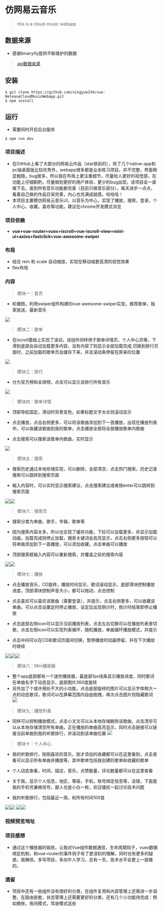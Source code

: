 # 仿网易云音乐

> this is a cloud-music webapp

## 数据来源
* 感谢binaryify提供不断维护的数据
> [api数据来源](https://binaryify.github.io/NeteaseCloudMusicApi/#/)

## 安装  
``` shell
$ git clone https://github.com/xingyue234/vue-NeteaseCloudMusicWebapp.git
$ npm install
```
## 运行
* 需要同时开启后台服务
``` shell
$ npm run dev

```

### 项目描述

* 在GitHub上看了大部分的网易云作品（star排前的），除了几个native-app和pc端桌面版比较优秀外，webapp很多都是业余练习项目，并不完整，界面稍显粗糙，bug居多，所以我在布局上更注重细节，尽量给人更好的视觉感，在功能上仔细斟酌，尽量做到更好的用户体验，更少的bug出现，该项目会一直做下去，直到所有音乐功能都完善（目前只做音乐部分），每天进步一点点，看着自己做的作品日渐完善，内心也充满成就感。哈哈哈！
* 本项目主要模仿网易云音乐UI，以音乐为中心，实现了播放，搜索，登录，个人中心，收藏，喜欢等功能，建议在chrome开发模式浏览

### 项目依赖

*  **vue+vue-router+vuex+iscroll+vue-iscroll-view+mint-ui+axios+fastclick+vue-awesome-swiper**

###  布局
* 结合 rem 和 scale 自动缩放，实现在移动端更高清的视觉效果
* flex布局

### 内容

>  模块一：首页
* 轮播图，利用swiper组件构建的vue-awesome-swiper实现，推荐歌单，独家放送，最新音乐

![](copy/index.png)



> 模块二：歌单
* 在iscroll基础上实现了滚动，该组件同样用于歌单详情页，个人中心页等，下滑到底部会自动加载更多内容，没有内容了则显示全部加载完成,切换到排行页面时，之前加载的歌单页会缓存下来，并且滚动条停留在原来的位置

![](copy/song-list.png)


> 模块三：排行
* 分为官方榜和全球榜，点击可以显示该排行所有音乐

![](copy/rank.png)


> 模块四：歌单详情
*  顶部导航固定，滑动时背景变色，如果标题文字太长则滚动显示
*  点击播放，点击右侧更多，可以将该歌曲添加到下一首播放，出现在播放列表中，可以收藏该歌曲到我的歌单，点击播放全部将全部播放歌单内歌曲

* 点击搜索可以搜索该歌单内歌曲，实时显示

![](copy/detail.png)


> 模块五：搜索

* 搜索历史通过本地存储实现，可以删除，全部清空，点击热门搜索，历史记录搜索可以跳转到搜索页面

* 输入内容时，可以实时显示搜索建议，点击搜索建议或者按enter可以跳转到搜索页面

![](copy/search.png)![](copy/search4.png)

> 模块六：搜索页

* 搜索分类为单曲，歌手，专辑，歌单等

* 因为搜索内容太多，所以也实现了缓存功能，下拉可以加载更多，并显示加载动画，加载完成则停止加载，搜索关键词会高亮显示，点击右侧更多按钮可以将单曲添加到下一首播放，可以添加收藏，点击单曲可以播放

* 顶部搜索框输入内容可以重新搜索，并覆盖之前的搜索内容

![](copy/search02.png)![](copy/search04.png)

> 模块七：播放

* 点击播放音乐，CD旋转，播放时间显示，歌词滚动显示，底部滑块控制播放进度，顶部滑块控制声音大小，都可以拖动，点击控制


* 点击喜欢可以喜欢该歌曲（需要登录），并提示，点击右侧更多，可以收藏该单曲，可以点击设置定时停止播放，设定后出现倒计时，倒计时结束即停止播放

*  点击底部右侧icon可以显示当前播放列表，点击左右切换可以在播放列表里切歌，点击左侧icon可以实现列表循环，随机播放，单曲循环播放模式，并提示

* 点击中间可以在CD和歌词页面间切换，暂停播放时动画停留，并在下次播放时继续

![](copy/play.png)![](copy/play2.png)![](copy/time.png)


> 模块八：Mini播放器
* 整个app底部都有一个迷你播放器，最底部1px线条显示播放进度，同时歌词在单曲名字下动态显示，底部图片360度旋转
* 另外加了个或许用处不大的小功能，点击底部旋转的图片可以显示字体稍大一点的动态歌词，歌词可以在屏幕范围内自由拖拽，再次点击图片则隐藏歌词
![](copy/mini.png)


> 模块九：播放列表
* 同样可以控制播放模式，点击小叉叉可以从本地存储删除该歌曲，点击清空可以从本地存储清空所有单曲，正在播放的单曲高亮显示，同时点击链接可以链接当前单曲到我的听歌排行，并滚动到该单曲位置
![](copy/play3.png)



> 模块十：个人中心

* 我的听歌排行，刚刚喜欢的音乐，刚才添加的收藏都可以在这里看到，点击查看可以显示所有单曲并播放等，其中歌单包括我创建的歌单和收藏的歌单

* 个人动态查看，时间，描述，音乐，点赞数量，评论数量都可以在这里查看

* 关于我，显示个人信息，地区，等级，手机，账号绑定信息等，没错，下面是我的手机号兼微信号，鄙人也是小白一枚，欢迎骚扰一起讨论技术问题

* 我的听歌排行，包括最近一周，和所有时间100首

![](copy/my5.png)![](copy/my2.png)
![](copy/my6.png)![](copy/my.png)


### 视频预览地址



### 项目感想

* 通过这个播放器的锻炼，让我对Vue组件数据通信，生命周期钩子，vuex数据绑定机制，和vue-router的事件钩子有了更深刻的理解，同时也有更多的疑惑，我确信，多写项目，多向牛人学习，总有一天，技术水平会更上一层楼的。


### 遗留

* 项目中还有一些组件没有很好的分类，在组件复用和内容管理上还需进一步调整，在路由嵌套，状态管理上还需要更好的分类，还有几个小功能待完成：例如换肤，夜间模式，驾驶模式这些
















